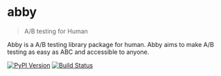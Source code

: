 # abby

> A/B testing for Human

Abby is a A/B testing library package for human. Abby aims to make A/B testing as easy as ABC and accessible to anyone.

[![PyPI Version][pypi-image]][pypi-url]
[![Build Status][build-image]][build-url]

<!-- Badges -->

[pypi-image]: https://img.shields.io/pypi/v/abby
[pypi-url]: https://pypi.org/project/abby/
[build-image]: https://github.com/farhanreynaldo/abby/actions/workflows/test.yml/badge.svg
[build-url]: https://github.com/farhanreynaldo/abby/actions/workflows/test.yml

